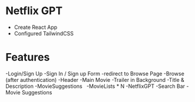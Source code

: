 # Netflix GPT

- Create React App
- Configured TailwindCSS

# Features

-Login/Sign Up
 -Sign In / Sign up Form
 -redirect to Browse Page
 -Browse (after authentication)
-Header
-Main Movie
-Trailer in Background
-Title & Description
-MovieSuggestions  
-MovieLists \* N
-NetflixGPT
-Search Bar
-Movie Suggestions
 